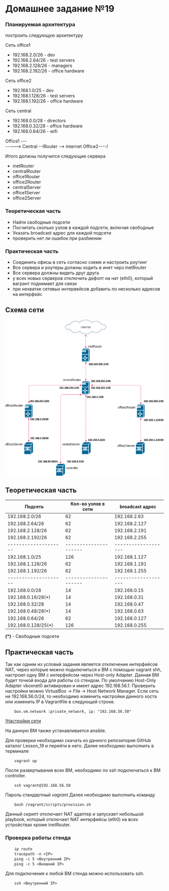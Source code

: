 # Домашнее задание №19

### Планируемая архитектура
построить следующую архитектуру

Сеть office1
- 192.168.2.0/26 - dev
- 192.168.2.64/26 - test servers
- 192.168.2.128/26 - managers
- 192.168.2.192/26 - office hardware

Сеть office2
- 192.168.1.0/25 - dev
- 192.168.1.128/26 - test servers
- 192.168.1.192/26 - office hardware


Сеть central
- 192.168.0.0/28 - directors
- 192.168.0.32/28 - office hardware
- 192.168.0.64/26 - wifi

Office1 ---\
-----> Central --IRouter --> internet
Office2----/

Итого должны получится следующие сервера
- inetRouter
- centralRouter
- office1Router
- office2Router
- centralServer
- office1Server
- office2Server

### Теоретическая часть
- Найти свободные подсети
- Посчитать сколько узлов в каждой подсети, включая свободные
- Указать broadcast адрес для каждой подсети
- проверить нет ли ошибок при разбиении

### Практическая часть
- Соединить офисы в сеть согласно схеме и настроить роутинг
- Все сервера и роутеры должны ходить в инет черз inetRouter
- Все сервера должны видеть друг друга
- у всех новых серверов отключить дефолт на нат (eth0), который вагрант поднимает для связи
- при нехватке сетевых интервейсов добавить по несколько адресов на интерфейс

## Схема сети

![Схема сети](https://github.com/parshyn-dima/screens/blob/master/lesson19/%D0%A1%D1%85%D0%B5%D0%BC%D0%B0%20%D1%81%D0%B5%D1%82%D0%B8%20v3.png)

## Теоретическая часть

| Подсеть            | Кол-во узлов в сети | broadcast адрес   |
|--------------------|---------------------|-------------------|
| 192.168.2.0/26     | 62                  | 192.168.2.63      |
| 192.168.2.64/26    | 62                  | 192.168.2.127     |
| 192.168.2.128/26   | 62                  | 192.168.2.191     |
| 192.168.2.192/26   | 62                  | 192.168.2.255     |
|--------------------|---------------------|-------------------|
| 192.168.1.0/25     | 126                 | 192.168.1.127     |
| 192.168.1.128/26   | 62                  | 192.168.1.191     |
| 192.168.1.192/26   | 62                  | 192.168.1.255     |
|--------------------|---------------------|-------------------|
| 192.168.0.0/28     | 14                  | 192.168.0.15      |
| 192.168.0.16/28(*) | 14                  | 192.168.0.31      |
| 192.168.0.32/28    | 14                  | 192.168.0.47      |
| 192.168.0.48/28(*) | 14                  | 192.168.0.63      |
| 192.168.0.64/26    | 62                  | 192.168.0.127     |
| 192.168.0.128/25(*)| 126                 | 192.168.0.255     |

**(*)** - Свободные подсети

## Практическая часть

Так как одним из условий задания является отключение интерфейсов NAT, чеpез которые можно подключиться к ВМ с помощью vagrant shh, настроил одну ВМ с интерфейсом через Host-only Adapter. Данная ВМ будет точкой входа для работы со стендом. По умолчанию Host-Only Adapter vboxnet0 активирован и имеет адрес 192.168.56.1. Проверить наcтройки можно VirtualBox -> File -> Host Network Manager.
Если сеть не 192.168.56.0/24, то необходимо изменить настройки данного хоста или изменить IP в Vagrantfile в следующей строке.

        box.vm.network :private_network, ip: "192.168.56.50"

[!Настройки сети](https://github.com/parshyn-dima/screens/blob/master/lesson19/Network%20config.png)

На данную ВМ также устанавливается ansible.

Для проверки необходимо скачать из данного репозитория GitHub каталог Lesson_19 и перейти в него.
Далее необходимо выполнить в терминале

        vagrant up

После развертывания всех ВМ, необходимо по ssh подключаться к ВМ controller.

        ssh vagrant@192.168.56.50

Пароль стандартный *vagrant*
Далее необходимо выполнить команду

        bash /vagrant/scripts/provision.sh

Данный скрипт отключает NAT адаптер и запускает небольшой playbook, который отключает NAT интерфейсы (eth0) на всех устройствах кроме inetRouter.

### Проверка работы стенда

        ip route
        tracepath -n <IP>
        ping -c 5 <Внутренний IP>
        ping -c 5 <Внешний IP>

Для подключения к любой ВМ стенда можно использовать ssh.

        ssh <Внутренний IP>
